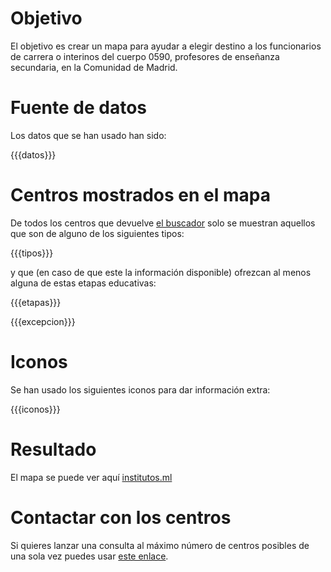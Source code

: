 # Objetivo

El objetivo es crear un mapa para ayudar a elegir destino
a los funcionarios de carrera o interinos del cuerpo 0590,
profesores de enseñanza secundaria, en la Comunidad de Madrid.

# Fuente de datos

Los datos que se han usado han sido:

{{{datos}}}

# Centros mostrados en el mapa

De todos los centros que devuelve [el buscador]({{{buscador}}}) solo se muestran
aquellos que son de alguno de los siguientes tipos:

{{{tipos}}}

y que (en caso de que este la información disponible) ofrezcan al menos alguna de estas etapas educativas:

{{{etapas}}}

{{{excepcion}}}

# Iconos

Se han usado los siguientes iconos para dar información extra:

{{{iconos}}}

# Resultado

El mapa se puede ver aquí [institutos.ml](https://institutos.ml)

# Contactar con los centros

Si quieres lanzar una consulta al máximo número de centros posibles de una
sola vez puedes usar [este enlace]({{{enlaces_mail}}}).

